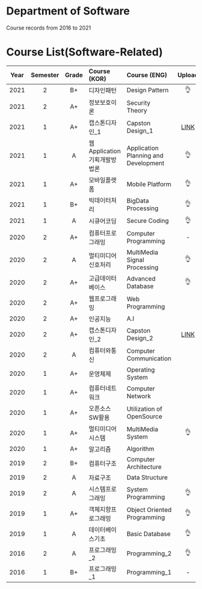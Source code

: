 # Department of Software
Course records from 2016 to 2021

# Course List(Software-Related)

 Year |  Semester | Grade | Course (KOR) | Course (ENG) | Upload
 :---: | :---: | :---: | :--- | :--- | :---:
2021 | 2 | B+ | 디자인패턴 | Design Pattern | 👌
2021 | 2 | A+ | 정보보호이론 | Security Theory | 
2021 | 1 | A+ | 캡스톤디자인_1 | Capston Design_1 | [LINK](https://github.com/ukunV/kiwi)
2021 | 1 | A | 웹Application기획개발방법론 | Application Planning and Development | 👌
2021 | 1 | A+ | 모바일플랫폼 | Mobile Platform | 👌
2021 | 1 | B+ | 빅데이터처리 | BigData Processing | 👌
2021 | 1 | A | 시큐어코딩 | Secure Coding | 👌
2020 | 2 | A+ | 컴퓨터프로그래밍 | Computer Programming | -
2020 | 2 | A | 멀티미디어신호처리 | MultiMedia Signal Processing | 👌
2020 | 2 | A+ | 고급데이터베이스 | Advanced Database | 👌
2020 | 2 | A+ | 웹프로그래밍 | Web Programming | 
2020 | 2 | A+ | 인공지능 | A.I | 
2020 | 2 | A+ | 캡스톤디자인_2 | Capston Design_2 | [LINK](https://github.com/ukunV/homes)
2020 | 2 | A | 컴퓨터와통신 | Computer Communication | 
2020 | 1 | A+ | 운영체제 | Operating System | 
2020 | 1 | A+ | 컴퓨터네트워크 | Computer Network | 
2020 | 1 | A+ | 오픈소스SW활용 | Utilization of OpenSource | 
2020 | 1 | A+ | 멀티미디어시스템 | MultiMedia System | 👌
2020 | 1 | A+ | 알고리즘 | Algorithm | 
2019 | 2 | B+ | 컴퓨터구조 | Computer Architecture | 
2019 | 2 | A | 자료구조 | Data Structure | 
2019 | 2 | A | 시스템프로그래밍 | System Programming | 👌
2019 | 1 | A+ | 객체지향프로그래밍 | Object Oriented Programming | 👌
2019 | 1 | A | 데이터베이스기초 | Basic Database | 👌
2016 | 2 | A | 프로그래밍_2 | Programming_2 | 👌
2016 | 1 | B+ | 프로그래밍_1 | Programming_1 | -